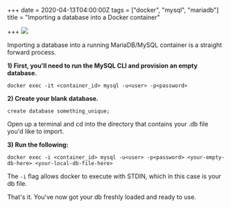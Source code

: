 +++
date = 2020-04-13T04:00:00Z
tags = ["docker", "mysql", "mariadb"]
title = "Importing a database into a Docker container"

+++
![](/uploads/shutterstock_1378652867.jpg)

Importing a database into a running MariaDB/MySQL container is a straight forward process.

**1) First, you'll need to run the MySQL CLI and provision an empty database.**

    docker exec -it <container_id> mysql -u<user> -p<password>

**2) Create your blank database.**

    create database something_unique;

Open up a terminal and cd into the directory that contains your .db file you'd like to import.

**3) Run the following:**

    docker exec -i <container_id> mysql -u<user> -p<password> <your-empty-db-here> <your-local-db-file-here>	

The `-i` flag allows docker to execute with STDIN, which in this case is your db file.

That's it. You've now got your db freshly loaded and ready to use.